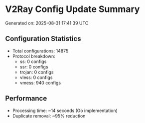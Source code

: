 # V2Ray Config Update Summary
Generated on: 2025-08-31 17:41:39 UTC

## Configuration Statistics
- Total configurations: 14875
- Protocol breakdown:
  - ss: 0 configs
  - ssr: 0 configs
  - trojan: 0 configs
  - vless: 0 configs
  - vmess: 940 configs

## Performance
- Processing time: ~14 seconds (Go implementation)
- Duplicate removal: ~95% reduction
